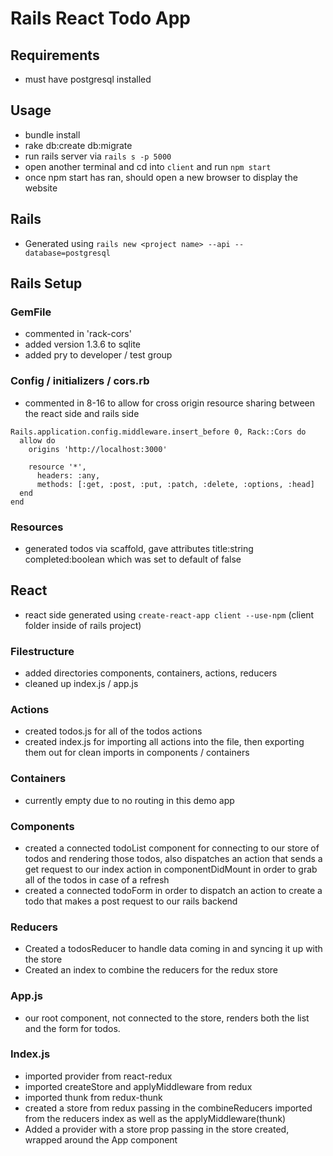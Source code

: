 # Rails React Todo App
## Requirements
  - must have postgresql installed

## Usage
  - bundle install
  - rake db:create db:migrate
  - run rails server via `rails s -p 5000`
  - open another terminal and cd into `client` and run `npm start`
  - once npm start has ran, should open a new browser to display the website

## Rails
  - Generated using `rails new <project name> --api --database=postgresql`

## Rails Setup

### GemFile

  - commented in 'rack-cors'
  - added version 1.3.6 to sqlite
  - added pry to developer / test group

### Config / initializers / cors.rb
  - commented in 8-16 to allow for cross origin resource sharing between the react side and rails side
  ```
  Rails.application.config.middleware.insert_before 0, Rack::Cors do
    allow do
      origins 'http://localhost:3000'

      resource '*',
        headers: :any,
        methods: [:get, :post, :put, :patch, :delete, :options, :head]
    end
  end
  ```

### Resources
  - generated todos via scaffold, gave attributes title:string completed:boolean which was set to default of false

## React
  - react side generated using `create-react-app client --use-npm` (client folder inside of rails project)

### Filestructure
  - added directories components, containers, actions, reducers
  - cleaned up index.js / app.js

### Actions
  - created todos.js for all of the todos actions
  - created index.js for importing all actions into the file, then exporting them out for clean imports in components / containers

### Containers
  - currently empty due to no routing in this demo app

### Components
  - created a connected todoList component for connecting to our store of todos and rendering those todos, also dispatches an action that sends a get request to our index action in componentDidMount in order to grab all of the todos in case of a refresh
  - created a connected todoForm in order to dispatch an action to create a todo that makes a post request to our rails backend

### Reducers
  - Created a todosReducer to handle data coming in and syncing it up with the store
  - Created an index to combine the reducers for the redux store

### App.js
  - our root component, not connected to the store, renders both the list and the form for todos.

### Index.js
  - imported provider from react-redux
  - imported createStore and applyMiddleware from redux
  - imported thunk from redux-thunk
  - created a store from redux passing in the combineReducers imported from the reducers index as well as the applyMiddleware(thunk)
  - Added a provider with a store prop passing in the store created, wrapped around the App component
